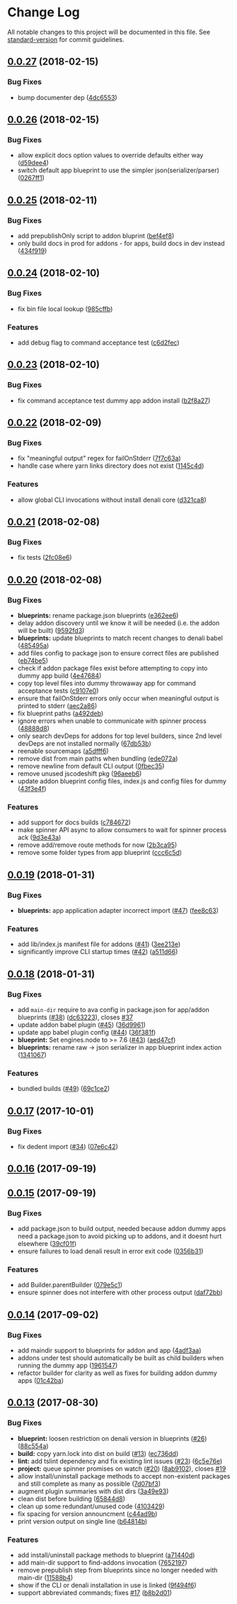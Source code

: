 # Change Log

All notable changes to this project will be documented in this file. See [standard-version](https://github.com/conventional-changelog/standard-version) for commit guidelines.

<a name="0.0.27"></a>
## [0.0.27](https://github.com/denali-js/denali-cli/compare/v0.0.26...v0.0.27) (2018-02-15)


### Bug Fixes

* bump documenter dep ([4dc6553](https://github.com/denali-js/denali-cli/commit/4dc6553))



<a name="0.0.26"></a>
## [0.0.26](https://github.com/denali-js/denali-cli/compare/v0.0.25...v0.0.26) (2018-02-15)


### Bug Fixes

* allow explicit docs option values to override defaults either way ([d59dee4](https://github.com/denali-js/denali-cli/commit/d59dee4))
* switch default app blueprint to use the simpler json(serializer/parser) ([0267ff1](https://github.com/denali-js/denali-cli/commit/0267ff1))



<a name="0.0.25"></a>
## [0.0.25](https://github.com/denali-js/denali-cli/compare/v0.0.24...v0.0.25) (2018-02-11)


### Bug Fixes

* add prepublishOnly script to addon bluprint ([bef4ef8](https://github.com/denali-js/denali-cli/commit/bef4ef8))
* only build docs in prod for addons - for apps, build docs in dev instead ([434f919](https://github.com/denali-js/denali-cli/commit/434f919))



<a name="0.0.24"></a>
## [0.0.24](https://github.com/denali-js/denali-cli/compare/v0.0.23...v0.0.24) (2018-02-10)


### Bug Fixes

* fix bin file local lookup ([985cffb](https://github.com/denali-js/denali-cli/commit/985cffb))


### Features

* add debug flag to command acceptance test ([c6d2fec](https://github.com/denali-js/denali-cli/commit/c6d2fec))



<a name="0.0.23"></a>
## [0.0.23](https://github.com/denali-js/denali-cli/compare/v0.0.22...v0.0.23) (2018-02-10)


### Bug Fixes

* fix command acceptance test dummy app addon install ([b2f8a27](https://github.com/denali-js/denali-cli/commit/b2f8a27))



<a name="0.0.22"></a>
## [0.0.22](https://github.com/denali-js/denali-cli/compare/v0.0.21...v0.0.22) (2018-02-09)


### Bug Fixes

* fix "meaningful output" regex for failOnStderr ([7f7c63a](https://github.com/denali-js/denali-cli/commit/7f7c63a))
* handle case where yarn links directory does not exist ([1145c4d](https://github.com/denali-js/denali-cli/commit/1145c4d))


### Features

* allow global CLI invocations without install denali core ([d321ca8](https://github.com/denali-js/denali-cli/commit/d321ca8))



<a name="0.0.21"></a>
## [0.0.21](https://github.com/denali-js/denali-cli/compare/v0.0.20...v0.0.21) (2018-02-08)


### Bug Fixes

* fix tests ([2fc08e6](https://github.com/denali-js/denali-cli/commit/2fc08e6))



<a name="0.0.20"></a>
## [0.0.20](https://github.com/denali-js/denali-cli/compare/v0.0.19...v0.0.20) (2018-02-08)


### Bug Fixes

* **blueprints:** rename package.json blueprints ([e362ee6](https://github.com/denali-js/denali-cli/commit/e362ee6))
* delay addon discovery until we know it will be needed (i.e. the addon will be built) ([9592fd3](https://github.com/denali-js/denali-cli/commit/9592fd3))
* **blueprints:** update blueprints to match recent changes to denali babel ([485495a](https://github.com/denali-js/denali-cli/commit/485495a))
* add files config to package json to ensure correct files are published ([eb74be5](https://github.com/denali-js/denali-cli/commit/eb74be5))
* check if addon package files exist before attempting to copy into dummy app build ([4e47684](https://github.com/denali-js/denali-cli/commit/4e47684))
* copy top level files into dummy throwaway app for command acceptance tests ([c9107e0](https://github.com/denali-js/denali-cli/commit/c9107e0))
* ensure that failOnStderr errors only occur when meaningful output is printed to stderr ([aec2a86](https://github.com/denali-js/denali-cli/commit/aec2a86))
* fix blueprint paths ([a492deb](https://github.com/denali-js/denali-cli/commit/a492deb))
* ignore errors when unable to communicate with spinner process ([48888d8](https://github.com/denali-js/denali-cli/commit/48888d8))
* only search devDeps for addons for top level builders, since 2nd level devDeps are not installed normally ([67db53b](https://github.com/denali-js/denali-cli/commit/67db53b))
* reenable sourcemaps ([a5dfff6](https://github.com/denali-js/denali-cli/commit/a5dfff6))
* remove dist from main paths when bundling ([ede072a](https://github.com/denali-js/denali-cli/commit/ede072a))
* remove newline from default CLI output ([0fbec35](https://github.com/denali-js/denali-cli/commit/0fbec35))
* remove unused jscodeshift pkg ([96aeeb6](https://github.com/denali-js/denali-cli/commit/96aeeb6))
* update addon blueprint config files, index.js and config files for dummy ([43f3e4f](https://github.com/denali-js/denali-cli/commit/43f3e4f))


### Features

* add support for docs builds ([c784672](https://github.com/denali-js/denali-cli/commit/c784672))
* make spinner API async to allow consumers to wait for spinner process ack ([9d3e43a](https://github.com/denali-js/denali-cli/commit/9d3e43a))
* remove add/remove route methods for now ([2b3ca95](https://github.com/denali-js/denali-cli/commit/2b3ca95))
* remove some folder types from app blueprint ([ccc6c5d](https://github.com/denali-js/denali-cli/commit/ccc6c5d))



<a name="0.0.19"></a>
## [0.0.19](https://github.com/denali-js/denali-cli/compare/v0.0.18...v0.0.19) (2018-01-31)


### Bug Fixes

* **blueprints:** app application adapter incorrect import ([#47](https://github.com/denali-js/denali-cli/issues/47)) ([fee8c63](https://github.com/denali-js/denali-cli/commit/fee8c63))


### Features

* add lib/index.js manifest file for addons ([#41](https://github.com/denali-js/denali-cli/issues/41)) ([3ee213e](https://github.com/denali-js/denali-cli/commit/3ee213e))
* significantly improve CLI startup times ([#42](https://github.com/denali-js/denali-cli/issues/42)) ([a511d66](https://github.com/denali-js/denali-cli/commit/a511d66))



<a name="0.0.18"></a>
## [0.0.18](https://github.com/denali-js/denali-cli/compare/v0.0.17...v0.0.18) (2018-01-31)


### Bug Fixes

* add `main-dir` require to ava config in package.json for app/addon blueprints ([#38](https://github.com/denali-js/denali-cli/issues/38)) ([dc63223](https://github.com/denali-js/denali-cli/commit/dc63223)), closes [#37](https://github.com/denali-js/denali-cli/issues/37)
* update addon babel plugin ([#45](https://github.com/denali-js/denali-cli/issues/45)) ([36d9961](https://github.com/denali-js/denali-cli/commit/36d9961))
* update app babel plugin config ([#44](https://github.com/denali-js/denali-cli/issues/44)) ([36f381f](https://github.com/denali-js/denali-cli/commit/36f381f))
* **blueprint:** Set engines.node to >= 7.6 ([#43](https://github.com/denali-js/denali-cli/issues/43)) ([aed47cf](https://github.com/denali-js/denali-cli/commit/aed47cf))
* **blueprints:** rename raw -> json serializer in app blueprint index action ([1341067](https://github.com/denali-js/denali-cli/commit/1341067))


### Features

* bundled builds ([#49](https://github.com/denali-js/denali-cli/issues/49)) ([69c1ce2](https://github.com/denali-js/denali-cli/commit/69c1ce2))



<a name="0.0.17"></a>
## [0.0.17](https://github.com/denali-js/denali-cli/compare/v0.0.16...v0.0.17) (2017-10-01)


### Bug Fixes

* fix dedent import ([#34](https://github.com/denali-js/denali-cli/issues/34)) ([07e6c42](https://github.com/denali-js/denali-cli/commit/07e6c42))



<a name="0.0.16"></a>
## [0.0.16](https://github.com/denali-js/denali-cli/compare/v0.0.15...v0.0.16) (2017-09-19)



<a name="0.0.15"></a>
## [0.0.15](https://github.com/denali-js/denali-cli/compare/v0.0.14...v0.0.15) (2017-09-19)


### Bug Fixes

* add package.json to build output, needed because addon dummy apps need a package.json to avoid picking up to addons, and it doesnt hurt elsewhere ([39cf01f](https://github.com/denali-js/denali-cli/commit/39cf01f))
* ensure failures to load denali result in error exit code ([0356b31](https://github.com/denali-js/denali-cli/commit/0356b31))


### Features

* add Builder.parentBuilder ([079e5c1](https://github.com/denali-js/denali-cli/commit/079e5c1))
* ensure spinner does not interfere with other process output ([daf72bb](https://github.com/denali-js/denali-cli/commit/daf72bb))



<a name="0.0.14"></a>
## [0.0.14](https://github.com/denali-js/denali-cli/compare/v0.0.13...v0.0.14) (2017-09-02)


### Bug Fixes

* add maindir support to blueprints for addon and app ([4adf3aa](https://github.com/denali-js/denali-cli/commit/4adf3aa))
* addons under test should automatically be built as child builders when running the dummy app ([1961547](https://github.com/denali-js/denali-cli/commit/1961547))
* refactor builder for clarity as well as fixes for building addon dummy apps ([01c42ba](https://github.com/denali-js/denali-cli/commit/01c42ba))



<a name="0.0.13"></a>
## [0.0.13](https://github.com/denali-js/denali-cli/compare/v0.0.11...v0.0.13) (2017-08-30)


### Bug Fixes

* **blueprint:** loosen restriction on denali version in blueprints ([#26](https://github.com/denali-js/denali-cli/issues/26)) ([88c554a](https://github.com/denali-js/denali-cli/commit/88c554a))
* **build:** copy yarn.lock into dist on build ([#13](https://github.com/denali-js/denali-cli/issues/13)) ([ec736dd](https://github.com/denali-js/denali-cli/commit/ec736dd))
* **lint:** add tslint dependency and fix existing lint issues ([#23](https://github.com/denali-js/denali-cli/issues/23)) ([6c5e76e](https://github.com/denali-js/denali-cli/commit/6c5e76e))
* **project:** queue spinner promises on watch ([#20](https://github.com/denali-js/denali-cli/issues/20)) ([8ab9102](https://github.com/denali-js/denali-cli/commit/8ab9102)), closes [#19](https://github.com/denali-js/denali-cli/issues/19)
* allow install/uninstall package methods to accept non-existent packages and still complete as many as possible ([7d07bf3](https://github.com/denali-js/denali-cli/commit/7d07bf3))
* augment plugin summaries with dist dirs ([3a49e93](https://github.com/denali-js/denali-cli/commit/3a49e93))
* clean dist before building ([65844d8](https://github.com/denali-js/denali-cli/commit/65844d8))
* clean up some redundant/unused code ([4103429](https://github.com/denali-js/denali-cli/commit/4103429))
* fix spacing for version announcment ([c44ad9b](https://github.com/denali-js/denali-cli/commit/c44ad9b))
* print version output on single line ([b64814b](https://github.com/denali-js/denali-cli/commit/b64814b))


### Features

* add install/uninstall package methods to blueprint ([a71440d](https://github.com/denali-js/denali-cli/commit/a71440d))
* add main-dir support to find-addons invocation ([7652197](https://github.com/denali-js/denali-cli/commit/7652197))
* remove prepublish step from blueprints since no longer needed with main-dir ([11588b4](https://github.com/denali-js/denali-cli/commit/11588b4))
* show if the CLI or denali installation in use is linked ([9f494f6](https://github.com/denali-js/denali-cli/commit/9f494f6))
* support abbreviated commands; fixes [#17](https://github.com/denali-js/denali-cli/issues/17) ([b8b2d01](https://github.com/denali-js/denali-cli/commit/b8b2d01))
